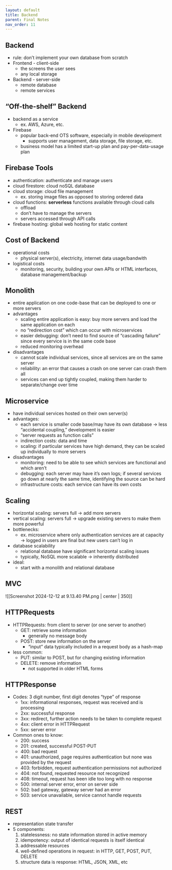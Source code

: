 ```yaml
---
layout: default
title: Backend
parent: Final Notes
nav_order: 11
---
```

## Backend
- rule: don’t implement your own database from scratch
- Frontend - client-side
	- the screens the user sees
	- any local storage
- Backend - server-side
	- remote database
	- remote services

## “Off-the-shelf” Backend
- backend as a service
	- ex. AWS, Azure, etc.
- Firebase
	- popular back-end OTS software, especially in mobile development
		- supports user management, data storage, file storage, etc.
	- business model has a limited start-up plan and pay-per-data-usage plan

## Firebase Tools
- authentication: authenticate and manage users
- cloud firestore: cloud noSQL database
- cloud storage: cloud file management
	- ex. storing image files as opposed to storing ordered data
- cloud functions: **serverless** functions available through cloud calls
	- offload
	- don’t have to manage the servers
	- servers accessed through API calls
- firebase hosting: global web hosting for static content

## Cost of Backend
- operational costs
	- physical server(s), electricity, internet data usage/bandwith
- logistical costs
	- monitoring, security, building your own APIs or HTML interfaces, database management/backup

## Monolith
- entire application on one code-base that can be deployed to one or more servers
- advantages
	- scaling entire application is easy: buy more servers and load the same application on each
	- no “redirection cost” which can occur with microservices
	- easier debugging: don’t need to find source of “cascading failure” since every service is in the same code base
	- reduced monitoring overhead
- disadvantages
	- cannot scale individual services, since all services are on the same server
	- reliability: an error that causes a crash on one server can crash them all
	- services can end up tightly coupled, making them harder to separate/change over time

## Microservice
- have individual services hosted on their own server(s)
- advantages:
	- each service is smaller code base/may have its own database → less “accidental coupling,” development is easier
	- “server requests as function calls”
	- indirection costs: data and time
	- scaling: if particular services have high demand, they can be scaled up individually to more servers
- disadvantages
	- monitoring: need to be able to see which services are functional and which aren’t
	- debugging: each server may have it’s own logs; if several services go down at nearly the same time, identifying the source can be hard
	- infrastructure costs: each service can have its own costs

## Scaling
- horizontal scaling: servers full → add more servers
- vertical scaling: servers full → upgrade existing servers to make them more powerful
- bottlenecks:
	- ex. microservice where only authentication services are at capacity → logged in users are final but new users can’t log in
- database scalability
	- relational database have significant horizontal scaling issues
	- typically, NoSQL more scalable → inherently distributed
- ideal:
	- start with a monolith and relational database

## MVC
![[Screenshot 2024-12-12 at 9.13.40 PM.png | center | 350]]

## HTTPRequests
- HTTPRequests: from client to server (or one server to another)
	- GET: retrieve some information
		- generally no message body
	- POST: store new information on the server
		- “input” data typically included in a request body as a hash-map
- less common:
	- PUT: similar to POST, but for changing existing information
	- DELETE: remove information
		- not supported in older HTML forms

## HTTPResponse
- Codes: 3 digit number, first digit denotes “type” of response
	- 1xx: informational responses, request was received and is processing
	- 2xx: successful response
	- 3xx: redirect, further action needs to be taken to complete request
	- 4xx: client error in HTTPRequest
	- 5xx: server error
- Common ones to know:
	- 200: success
	- 201: created, successful POST-PUT
	- 400: bad request
	- 401: unauthorized, page requires authentication but none was provided by the request
	- 403: forbidden, request authentication permissions not authorized
	- 404: not found, requested resource not recognized
	- 408: timeout, request has been idle too long with no response
	- 500: internal server error, error on server side
	- 502: bad gateway, gateway server had an error
	- 503: service unavailable, service cannot handle requests

## REST
- representation state transfer
- 5 components:
	1. statelessness: no state information stored in active memory
	2. idempotency:  output of identical requests is itself identical
	3. addressable resources
	4. well-defined operations in request: in HTTP, GET, POST, PUT, DELETE
	5. structure data is response: HTML, JSON, XML, etc
